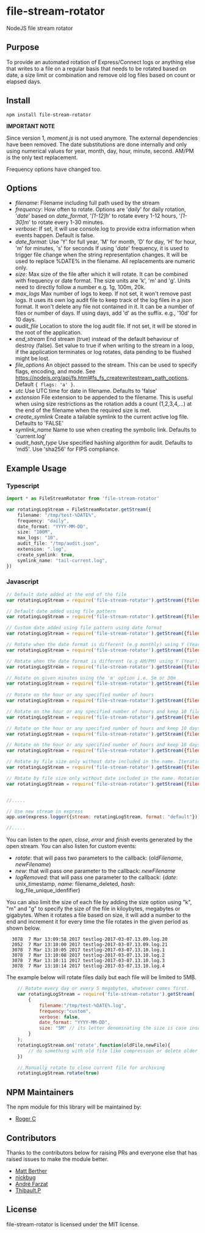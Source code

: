 
file-stream-rotator
===================

NodeJS file stream rotator

## Purpose

To provide an automated rotation of Express/Connect logs or anything else that writes to a file on a regular basis that needs to be rotated based on date, a size limit or combination and remove old log files based on count or elapsed days. 

## Install

```
npm install file-stream-rotator
```

**IMPORTANT NOTE**

Since version 1, *moment.js* is not used anymore. The external dependencies have been removed. The date substitutions are done internally and only using numerical values for year, month, day, hour, minute, second. AM/PM is the only text replacement.

Frequency options have changed too.

## Options

 - *filename*:       Filename including full path used by the stream
 - *frequency*:      How often to rotate. Options are '*daily*' for daily rotation, '*date*' based on *date_format*, '*[1-12]h*' to rotate every 1-12 hours, 
                     '*[1-30]m*' to rotate every 1-30 minutes.                     
 - *verbose*:        If set, it will use console.log to provide extra information when events happen. Default is false.
 - *date_format*:    Use 'Y' for full year, 'M' for month, 'D' for day, 'H' for hour, 'm' for minutes, 's' for seconds
                     If using '*date*' frequency, it is used to trigger file change when the string representation changes.
                     It will be used to replace %DATE% in the filename. All replacements are numeric only.
 - *size*:           Max size of the file after which it will rotate. It can be combined with frequency or date format.
                     The size units are 'k', 'm' and 'g'. Units need to directly follow a number e.g. 1g, 100m, 20k.                     
 - *max_logs*        Max number of logs to keep. If not set, it won't remove past logs. It uses its own log audit file
                     to keep track of the log files in a json format. It won't delete any file not contained in it.
                     It can be a number of files or number of days. If using days, add 'd' as the suffix. e.g., '10d' for 10 days.
 - *audit_file*      Location to store the log audit file. If not set, it will be stored in the root of the application.
 - *end_stream*      End stream (true) instead of the default behaviour of destroy (false). Set value to true if when writing to the
                     stream in a loop, if the application terminates or log rotates, data pending to be flushed might be lost.
 - *file_options*    An object passed to the stream. This can be used to specify flags, encoding, and mode.
                     See https://nodejs.org/api/fs.html#fs_fs_createwritestream_path_options. Default `{ flags: 'a' }`.             
 - *utc*             Use UTC time for date in filename. Defaults to 'false'
 - *extension*       File extension to be appended to the filename. This is useful when using size restrictions as the rotation
                     adds a count (1,2,3,4,...) at the end of the filename when the required size is met.
 - *create_symlink*  Create a tailable symlink to the current active log file. Defaults to 'FALSE'
 - *symlink_name*    Name to use when creating the symbolic link. Defaults to 'current.log'
 - *audit_hash_type* Use specified hashing algorithm for audit. Defaults to 'md5'. Use 'sha256' for FIPS compliance.
 

## Example Usage

### **Typescript**
```typescript
import * as FileStreamRotator from 'file-stream-rotator'

var rotatingLogStream = FileStreamRotator.getStream({
    filename: "/tmp/test-%DATE%", 
    frequency: "daily", 
    date_format: "YYYY-MM-DD", 
    size: "100M",
    max_logs: "10",
    audit_file: "/tmp/audit.json",
    extension: ".log",
    create_symlink: true,
    symlink_name: "tail-current.log",
})
```

### **Javascript**
```javascript
// Default date added at the end of the file
var rotatingLogStream = require('file-stream-rotator').getStream({filename:"/tmp/test.log", frequency:"daily", verbose: false});

// Default date added using file pattern
var rotatingLogStream = require('file-stream-rotator').getStream({filename:"/tmp/test-%DATE%.log", frequency:"daily", verbose: false});

// Custom date added using file pattern using date format
var rotatingLogStream = require('file-stream-rotator').getStream({filename:"/tmp/test-%DATE%.log", frequency:"daily", verbose: false, date_format: "YYYY-MM-DD"});

// Rotate when the date format is different (e.g monthly) using Y (Year), M (Month) replacements
var rotatingLogStream = require('file-stream-rotator').getStream({filename:"/tmp/test-%DATE%.log", frequency:"custom", verbose: false, date_format: "YYYY-MM"});

// Rotate when the date format is different (e.g AM/PM) using Y (Year), M (Month), D (Day), A (AM/PM) replacements
var rotatingLogStream = require('file-stream-rotator').getStream({filename:"/tmp/test-%DATE%.log", frequency:"custom", verbose: false, date_format: "YYYY-MM-DD-A"});

// Rotate on given minutes using the 'm' option i.e. 5m or 30m
var rotatingLogStream = require('file-stream-rotator').getStream({filename:"/tmp/test.log", frequency:"5m", verbose: false});
  
// Rotate on the hour or any specified number of hours
var rotatingLogStream = require('file-stream-rotator').getStream({filename:"/tmp/test.log", frequency:"1h", verbose: false});

// Rotate on the hour or any specified number of hours and keep 10 files
var rotatingLogStream = require('file-stream-rotator').getStream({filename:"/tmp/test.log", frequency:"1h", verbose: false, max_logs: 10});

// Rotate on the hour or any specified number of hours and keep 10 days
var rotatingLogStream = require('file-stream-rotator').getStream({filename:"/tmp/test.log", frequency:"1h", verbose: false, max_logs: "10d"});

// Rotate on the hour or any specified number of hours and keep 10 days and store the audit file in /tmp/log-audit.json
var rotatingLogStream = require('file-stream-rotator').getStream({filename:"/tmp/test.log", frequency:"1h", verbose: false, max_logs: "10d", audit_file: "/tmp/log-audit.json"});

// Rotate by file size only without date included in the name. Iteration will be added at the end.
var rotatingLogStream = require('file-stream-rotator').getStream({filename:"/tmp/logfile", size:"50k", max_logs: "5", audit_file:"/tmp/logaudit.json"});

// Rotate by file size only without date included in the name. Rotation added before the extension.
var rotatingLogStream = require('file-stream-rotator').getStream({filename:"/tmp/logfile", size:"50k", max_logs: "5", audit_file:"/tmp/logaudit.json", extension: ".log"});


//.....    

// Use new stream in express
app.use(express.logger({stream: rotatingLogStream, format: "default"}));

//.....

```
    
You can listen to the *open*, *close*, *error* and *finish* events generated by the open stream. You can also listen for custom events:

  * *rotate*: that will pass two parameters to the callback: (*oldFilename*, *newFilename*)
  * *new*: that will pass one parameter to the callback: *newFilename*
  * *logRemoved*: that will pass one parameter to the callback: {*date*: unix_timestamp, *name*: filename_deleted, *hash*: log_file_unique_idenfifier} 
  
You can also limit the size of each file by adding the size option using "k", "m" and "g" to specify the size of the file in kiloybytes, megabytes or gigabytes. When it rotates a file based on size, it will add a number to the end and increment it for every time the file rotates in the given period as shown below.
  
```
  3078  7 Mar 13:09:58 2017 testlog-2017-03-07.13.09.log.20
  2052  7 Mar 13:10:00 2017 testlog-2017-03-07.13.09.log.21
  3078  7 Mar 13:10:05 2017 testlog-2017-03-07.13.10.log.1
  3078  7 Mar 13:10:08 2017 testlog-2017-03-07.13.10.log.2
  3078  7 Mar 13:10:11 2017 testlog-2017-03-07.13.10.log.3
  3078  7 Mar 13:10:14 2017 testlog-2017-03-07.13.10.log.4
```  

  The example below will rotate files daily but each file will be limited to 5MB.
  
```javascript
    // Rotate every day or every 5 megabytes, whatever comes first.
    var rotatingLogStream = require('file-stream-rotator').getStream(
        {
            filename:"/tmp/test-%DATE%.log", 
            frequency:"custom", 
            verbose: false, 
            date_format: "YYYY-MM-DD",
            size: "5M" // its letter denominating the size is case insensitive
        }
    );
    rotatingLogStream.on('rotate',function(oldFile,newFile){
        // do something with old file like compression or delete older than X days.
    })

    // Manually rotate to close current file for archiving
    rotatingLogStream.rotate(true)
```

## NPM Maintainers

The npm module for this library will be maintained by:

* [Roger C](http://github.com/rogerc)

## Contributors

Thanks to the contributors below for raising PRs and everyone else that has raised issues to make the module better.

* [Matt Berther](https://github.com/mattberther)
* [nickbug](https://github.com/nickbug)
* [André Farzat](https://github.com/andrefarzat)
* [Thibault.P](https://github.com/DrPlop)

## License

file-stream-rotator is licensed under the MIT license.
